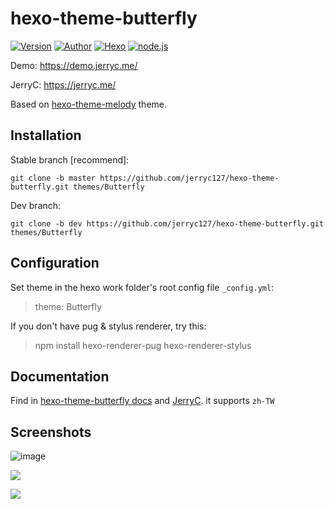 # hexo-theme-butterfly

<a href="https://github.com/jerryc127/hexo-theme-butterfly/releases"><img alt="Version" src="https://img.shields.io/badge/release-2.2.5-blue"/></a>
<a href="https://jerryc.me"><img alt="Author" src="https://img.shields.io/badge/author-JerryC-blur"/></a>
<a href="https://hexo.io"><img alt="Hexo" src="https://img.shields.io/badge/hexo-4.0+-0e83c"/></a>
<a href="https://nodejs.org/"><img alt="node.js" src="https://img.shields.io/badge/node.js-8.0+-blur"/></a>

Demo:  https://demo.jerryc.me/

JerryC:  https://jerryc.me/

Based on [hexo-theme-melody](https://github.com/Molunerfinn/hexo-theme-melody) theme.

## Installation

Stable branch [recommend]:

```
git clone -b master https://github.com/jerryc127/hexo-theme-butterfly.git themes/Butterfly
```

Dev branch:

```
git clone -b dev https://github.com/jerryc127/hexo-theme-butterfly.git themes/Butterfly
```

## Configuration

 Set theme in the hexo work folder's root config file `_config.yml`: 

> theme: Butterfly

 If you don't have pug & stylus renderer, try this: 

> npm install hexo-renderer-pug hexo-renderer-stylus

## Documentation

Find in [hexo-theme-butterfly docs](https://docs.jerryc.me) and [JerryC](https://jerryc.me/posts/21cfbf15). it supports `zh-TW`

## Screenshots

![image](https://user-images.githubusercontent.com/16351105/58887365-1272f780-8718-11e9-9329-3292c6ba20d4.png)

![](https://user-images.githubusercontent.com/16351105/58887457-3cc4b500-8718-11e9-9417-2bdea603c92e.png)

![](https://user-images.githubusercontent.com/16351105/69338594-7d03f980-0c9e-11ea-8b64-7f165e6508e2.png)